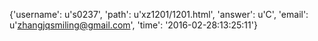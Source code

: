 {'username': u's0237', 'path': u'xz1201/1201.html', 'answer': u'C', 'email': u'zhangjqsmiling@gmail.com', 'time': '2016-02-28:13:25:11'}